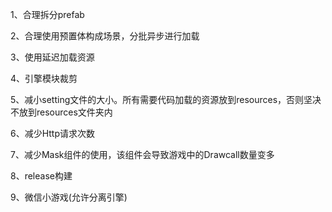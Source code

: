 1、合理拆分prefab

2、合理使用预置体构成场景，分批异步进行加载

3、使用延迟加载资源

4、引擎模块裁剪

5、减小setting文件的大小。所有需要代码加载的资源放到resources，否则坚决不放到resources文件夹内

6、减少Http请求次数

7、减少Mask组件的使用，该组件会导致游戏中的Drawcall数量变多

8、release构建

9、微信小游戏(允许分离引擎)